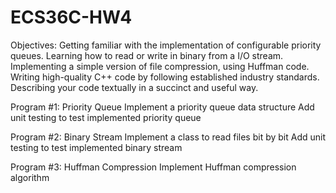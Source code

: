 # ECS36C-HW4

Objectives:
  Getting familiar with the implementation of configurable priority queues.
  Learning how to read or write in binary from a I/O stream.
  Implementing a simple version of file compression, using Huffman code.
  Writing high-quality C++ code by following established industry standards.
  Describing your code textually in a succinct and useful way.
  
 Program #1: Priority Queue
  Implement a priority queue data structure
  Add unit testing to test implemented priority queue
  
 Program #2: Binary Stream
  Implement a class to read files bit by bit
  Add unit testing to test implemented binary stream
  
 Program #3: Huffman Compression
  Implement Huffman compression algorithm

